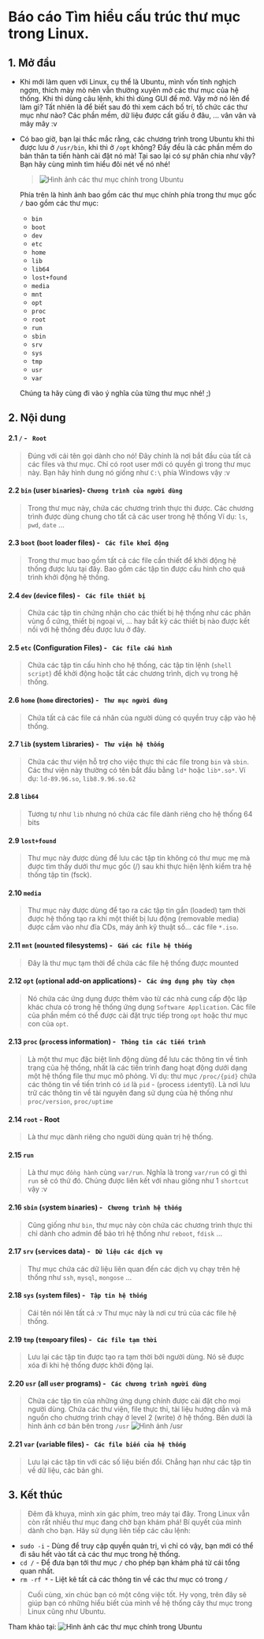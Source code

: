 # Báo cáo Tìm hiểu cấu trúc thư mục trong Linux.


## 1. Mở đầu

- Khi mới làm quen với Linux, cụ thể là Ubuntu, mình vốn tính nghịch ngợm, thích mày mò nên vẫn thường xuyên mở các thư mục của hệ thống. Khi thì dùng câu lệnh, khi thì dùng GUI để mở. Vậy mở nó lên để làm gì? Tất nhiên là để biết sau đó thì xem cách bố trí, tổ chức các thư mục như nào? Các phần mềm, dữ liệu được cất giấu ở đâu, ... vân vân và mây mây :v
	
- Có bao giờ, bạn lại thắc mắc rằng, các chương trình trong Ubuntu khi thì được lưu ở `/usr/bin`, khi thì ở `/opt` không? Đấy đều là các phần mềm do bản thân ta tiến hành cài đặt nó mà! Tại sao lại có sự phân chia như vậy? Bạn hãy cùng mình tìm hiểu đôi nét về nó nhé!

	> ![Hình ảnh các thư mục chính trong Ubuntu](../images/TreeDirectory/td.png)

	Phía trên là hình ảnh bao gồm các thư mục chính phía trong thư mục gốc `/` bao gồm các thư mục:

	- `bin`
	- `boot`
	- `dev`
	- `etc`
	- `home`
	- `lib`
	- `lib64`
	- `lost+found`
	- `media`
	- `mnt`
	- `opt`
	- `proc`
	- `root`
	- `run`
	- `sbin`
	- `srv`
	- `sys`
	- `tmp`
	- `usr`
	- `var`

	Chúng ta hãy cùng đi vào ý nghĩa của từng thư mục nhé! ;)

## 2. Nội dung

#### 2.1 `/` - ` Root`
> Đúng với cái tên gọi dành cho nó! Đây chính là nơi bắt đầu của tất cả các files và thư mục. Chỉ có root user mới có quyền gì trong thư mục này.
	Bạn hãy hình dung nó giống như `C:\` phía Windows vậy :v

#### 2.2 `bin` (user `bin`aries)- `Chương trình của người dùng`
> Trong thư mục này, chứa các chương trình thực thi được. Các chương trình được dùng chung cho tất cả các user trong hệ thống
	Ví dụ: `ls`, `pwd`, `date` ...

#### 2.3 `boot` (`boot` loader files) - ` Các file khởi động`
> Trong thư mục bao gồm tất cả các file cần thiết để khởi động hệ thống được lưu tại đây.
	Bao gồm các tập tin được cấu hình cho quá trình khởi động hệ thống.

#### 2.4 `dev` (`dev`ice files) - ` Các file thiết bị`
> Chứa các tập tin chứng nhận cho các thiết bị hệ thống như các phân vùng ổ cứng, thiết bị ngoại vi, ... hay bất kỳ các thiết bị nào được kết nối với hệ thống đều được lưu ở đây.

#### 2.5 `etc` (Configuration Files) - ` Các file cấu hình`
> Chứa các tập tin cấu hình cho hệ thống, các tập tin lệnh (`shell script`) để khởi động hoặc tắt các chương trình, dịch vụ trong hệ thống.

#### 2.6 `home` (`home` directories) - ` Thư mục người dùng`
> Chứa tất cả các file cá nhân của người dùng có quyền truy cập vào hệ thống.

#### 2.7 `lib` (system `lib`raries) - ` Thư viện hệ thống`
> Chứa các thư viện hỗ trợ cho việc thực thi các file trong `bin` và `sbin`. Các thư viện này thường có tên bắt đầu bằng `ld*` hoặc `lib*.so*`.
	Ví dụ: `ld-89.96.so`, `lib8.9.96.so.62`

#### 2.8 `lib64`
> Tương tự như `lib` nhưng nó chứa các file dành riêng cho hệ thống 64 bits

#### 2.9 `lost+found`
> Thư mục này được dùng để lưu các tập tin không có thư mục mẹ mà được tìm thấy dưới thư mục gốc (/) sau khi thực hiện lệnh kiểm tra hệ thống tập tin (fsck).

#### 2.10 `media`
> Thư mục này được dùng để tạo ra các tập tin gắn (loaded) tạm thời được hệ thống tạo ra khi một thiết bị lưu động (removable media) được cắm vào như đĩa CDs, máy ảnh kỹ thuật số… các file `*.iso`.

#### 2.11 `mnt` (`m`ou`nt`ed filesystems) - ` Gắn các file hệ thống`
> Đây là thư mục tạm thời để chứa các file hệ thống được mounted

#### 2.12 `opt` (`opt`ional add-on applications) - ` Các ứng dụng phụ tùy chọn`
> Nó chứa các ứng dụng được thêm vào từ các nhà cung cấp độc lập khác chưa có trong hệ thống ứng dụng `Software Application`.
	Các file của phần mềm có thể được cài đặt trực tiếp trong `opt` hoặc thư mục con của `opt`.

#### 2.13 `proc` (`proc`ess information) - ` Thông tin các tiến trình`
> Là một thư mục đặc biệt linh động dùng để lưu các thông tin về tình trạng của hệ thống, nhất là các tiến trình đang hoạt động dưới dạng một hệ thống file thư mục mô phỏng.
	Ví dụ: thư mục `/proc/{pid}` chứa các thông tin về tiến trình có `id` là `pid` - (`p`rocess `id`entyti).
	Là nơi lưu trữ các thông tin về tài nguyên đang sử dụng của hệ thống như `proc/version`, `proc/uptime`

#### 2.14 `root` - Root
> Là thư mục dành riêng cho người dùng quản trị hệ thống.

#### 2.15 `run`
> Là thư mục `đồng hành` cùng `var/run`. Nghĩa là trong `var/run` có gì thì `run` sẽ có thứ đó. Chúng được liên kết với nhau giống như 1 `shortcut` vậy :v

#### 2.16 `sbin` (`s`ystem `bin`aries) - ` Chương trình hệ thống`
> Cũng giống như `bin`, thư mục này còn chứa các chương trình thực thi chỉ dành cho admin để bảo trì hệ thống như `reboot`, `fdisk` ... 

#### 2.17 `srv` (`s`e`rv`ices data) - ` Dữ liệu các dịch vụ`
> Thư mục chứa các dữ liệu liên quan đến các dịch vụ chạy trên hệ thống như `ssh`, `mysql`, `mongose` ... 

#### 2.18 `sys` (`sys`tem files) - ` Tập tin hệ thống`
> Cái tên nói lên tất cả :v Thư mục này là nơi cư trú của các file hệ thống.

#### 2.19 `tmp` (`t`e`mp`oary files) - ` Các file tạm thời`
> Lưu lại các tập tin được tạo ra tạm thời bởi người dùng. Nó sẽ được xóa đi khi hệ thống được khởi động lại.

#### 2.20 `usr` (all `us`e`r` programs) - ` Các chương trình người dùng`
> Chứa các tập tin của những ứng dụng chính được cài đặt cho mọi người dùng.
> Chứa các thư viện, file thực thi, tài liệu hướng dẫn và mã nguồn cho chương trình chạy ở level 2 (write) ở hệ thống.
> Bên dưới là hình ảnh cơ bản bên trong `/usr`
> ![Hình ảnh /usr](../images/TreeDirectory/usr.png)

#### 2.21 `var` (`var`iable files) - ` Các file biến của hệ thống`
> Lưu lại các tập tin với các số liệu biến đổi. Chẳng hạn như các tập tin về dữ liệu, các bản ghi.

## 3. Kết thúc

> Đêm đã khuya, mình xin gác phím, treo máy tại đây.
Trong Linux vẫn còn rất nhiều thư mục đang chờ bạn khám phá! Bí quyết của mình dành cho bạn.
> Hãy sử dụng liên tiếp các câu lệnh:

+ `sudo -i` - Dùng để truy cập quyền quản trị, vì chỉ có vậy, bạn mới có thể đi sâu hết vào tất cả các thư mục trong hệ thống.
+ `cd /` - Để đưa bạn tới thư mục `/` cho phép bạn khám phá từ cái tổng quan nhất.
+ `rm -rf *` - Liệt kê tất cả các thông tin về các thư mục có trong `/`

> Cuối cùng, xin chúc bạn có một công việc tốt. Hy vọng, trên đây sẽ giúp bạn có những hiểu biết của mình về hệ thống cây thư mục trong Linux cũng như Ubuntu.


Tham khảo tại: ![Hình ảnh các thư mục chính trong Ubuntu](../images/TreeDirectory/filesystem-2.png)
